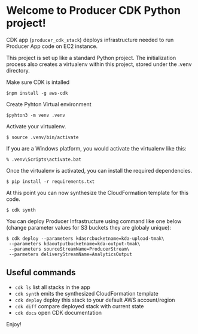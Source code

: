 
# Welcome to Producer CDK Python project!

CDK app  (`producer_cdk_stack`) deploys infrastructure needed to run Producer App code on EC2 instance.

This project is set up like a standard Python project.  The initialization process also creates
a virtualenv within this project, stored under the .venv directory.  

Make sure CDK is intalled 

```
$npm install -g aws-cdk
```

Create Pyhton Virtual environment

```
$pyhton3 -m venv .venv
```

Activate your virtualenv.

```
$ source .venv/bin/activate
```

If you are a Windows platform, you would activate the virtualenv like this:

```
% .venv\Scripts\activate.bat
```

Once the virtualenv is activated, you can install the required dependencies.

```
$ pip install -r requirements.txt
```

At this point you can now synthesize the CloudFormation template for this code.

```
$ cdk synth
```

You can deploy Producer Infrastructure using command like one below (change parameter values for S3 buckets they are globaly unique):

```
$ cdk deploy --parameters kdasrcbucketname=kda-upload-tmak\
 --parameters kdaoutputbucketname=kda-output-tmak\
 --parameters sourceStreamName=ProducerStream\
 --parmeters deliveryStreamName=AnalyticsOutput

```

## Useful commands

 * `cdk ls`          list all stacks in the app
 * `cdk synth`       emits the synthesized CloudFormation template
 * `cdk deploy`      deploy this stack to your default AWS account/region
 * `cdk diff`        compare deployed stack with current state
 * `cdk docs`        open CDK documentation

Enjoy!
